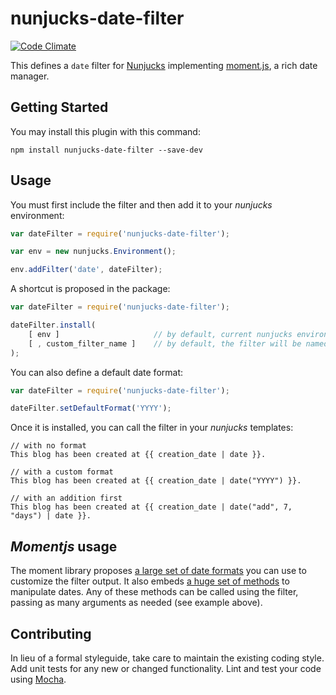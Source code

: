 nunjucks-date-filter
====================

[![Code Climate](https://codeclimate.com/github/piwi/nunjucks-date-filter/badges/gpa.svg)](https://codeclimate.com/github/piwi/nunjucks-date-filter)

This defines a `date` filter for [Nunjucks](http://mozilla.github.io/nunjucks/) 
implementing [moment.js](http://momentjs.com/), a rich date manager.


Getting Started
---------------

You may install this plugin with this command:

```shell
npm install nunjucks-date-filter --save-dev
```


Usage
-----

You must first include the filter and then add it to your *nunjucks* environment:

```js
var dateFilter = require('nunjucks-date-filter');

var env = new nunjucks.Environment();

env.addFilter('date', dateFilter);
```

A shortcut is proposed in the package:

```js
var dateFilter = require('nunjucks-date-filter');

dateFilter.install(
    [ env ]                     // by default, current nunjucks environment will be used
    [ , custom_filter_name ]    // by default, the filter will be named "date"
);
```

You can also define a default date format:

```js
var dateFilter = require('nunjucks-date-filter');

dateFilter.setDefaultFormat('YYYY');
```

Once it is installed, you can call the filter in your *nunjucks* templates:

```
// with no format
This blog has been created at {{ creation_date | date }}.

// with a custom format
This blog has been created at {{ creation_date | date("YYYY") }}.

// with an addition first
This blog has been created at {{ creation_date | date("add", 7, "days") | date }}.
```


*Momentjs* usage
----------------

The moment library proposes [a large set of date formats](http://momentjs.com/docs/#/displaying/format/)
you can use to customize the filter output. It also embeds [a huge set of methods](http://momentjs.com/docs/#/get-set/) 
to manipulate dates. Any of these methods can be called using the filter, passing as many 
arguments as needed (see example above).


Contributing
------------

In lieu of a formal styleguide, take care to maintain the existing coding style. Add unit 
tests for any new or changed functionality. Lint and test your code using [Mocha](http://mochajs.org/).

